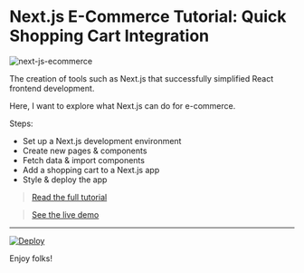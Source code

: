 # Next.js E-Commerce Tutorial: Quick Shopping Cart Integration

![next-js-ecommerce](https://snipcart.com/media/204366/next-js-ecommerce.png)

The creation of tools such as Next.js that successfully simplified React frontend development.

Here, I want to explore what Next.js can do for e-commerce.

Steps:

- Set up a Next.js development environment
- Create new pages & components
- Fetch data & import components
- Add a shopping cart to a Next.js app
- Style & deploy the app

> [Read the full tutorial](https://snipcart.com/blog/next-js-ecommerce-tutorial)

> [See the live demo](https://snipcart-nextjs.herokuapp.com/)
***
[![Deploy](https://www.herokucdn.com/deploy/button.svg)](https://heroku.com/deploy?template=https://github.com/likrot/snapicart_flotiq)

Enjoy folks!
